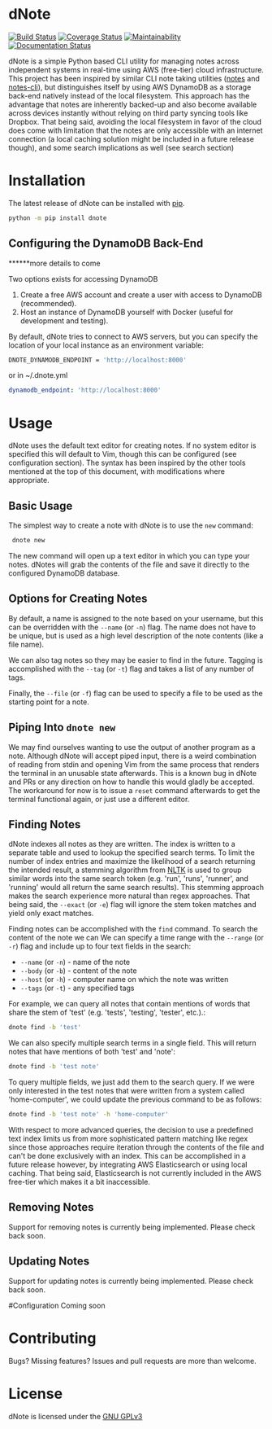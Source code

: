 
# dNote
[![Build Status](https://travis-ci.com/yetisir/dnote.svg?branch=master)](https://travis-ci.co/yetisir/dnote) [![Coverage Status](https://coveralls.io/repos/github/yetisir/dnote/badge.svg?branch=master)](https://coveralls.io/github/yetisir/dnote?branch=master) [![Maintainability](https://api.codeclimate.com/v1/badges/9188bb54d74247ab039e/maintainability)](https://codeclimate.com/github/yetisir/dnote/maintainability) [![Documentation Status](https://readthedocs.org/projects/dnote/badge/?version=latest)](https://dnote.readthedocs.io/en/latest/?badge=latest)
  
dNote is a simple Python based CLI utility for managing notes across independent systems in real-time using AWS (free-tier) cloud infrastructure. This project has been inspired by similar CLI note taking utilities ([notes](https://github.com/pimterry/notes)   and [notes-cli](https://github.com/rhysd/notes-cli)), but distinguishes itself by using AWS DynamoDB   as a storage back-end natively instead of the local filesystem. This approach has the advantage that notes are inherently backed-up and also become available across devices instantly without relying on third party syncing tools like Dropbox. That being said, avoiding the local filesystem in favor of the cloud does come with limitation that the notes are only accessible with an internet connection (a local caching solution might be included in a future release though), and some search implications as well (see search section)
 
# Installation

The latest release of dNote can be installed with [pip](https://pip.pypa.io/en/stable/).
 
```bash
python -m pip install dnote
```

## Configuring the DynamoDB Back-End
 ******more details to come 
  
Two options exists for accessing DynamoDB
1) Create a free AWS account and create a user with access to DynamoDB (recommended).
2) Host an instance of DynamoDB yourself with Docker (useful for  development and testing).
 
By default, dNote tries to connect to AWS servers, but you can specify the location of your local instance as an environment variable:
```bash
DNOTE_DYNAMODB_ENDPOINT = 'http://localhost:8000'
```

or in ~/.dnote.yml

```yaml
dynamodb_endpoint: 'http://localhost:8000'
```
 
# Usage
dNote uses the default text editor for creating notes. If no system editor is specified this will default to Vim, though this can be configured (see configuration section). The syntax has been inspired by the other tools mentioned at the top of this document, with modifications where appropriate.

## Basic Usage
 The simplest way to create a note with dNote is to use the `new` command:
```bash
 dnote new
```
The new command will open up a text editor in which you can type your notes. dNotes will grab the contents of the file and save it directly to the configured DynamoDB database. 
 
## Options for Creating Notes
By default, a name is assigned to the note based on your username, but this can be overridden with the `--name` (or `-n`) flag. The name does not have to be unique, but is used as  a high level description of the note contents (like a file name).
 
We can also tag notes so they may be easier to find in the future. Tagging is accomplished with the `--tag`  (or `-t`) flag  and takes a list of any number of tags.
 
Finally,  the `--file` (or `-f`) flag can be used to specify a file to be used as the starting point for a note.

## Piping Into `dnote new`
We may find ourselves wanting to use the output of another program as a note. Although dNote will accept piped input, there is a weird combination of reading from stdin and opening Vim from the same process that renders the terminal in an unusable state afterwards. This is a known bug in dNote and PRs or any direction on how to handle this would gladly be accepted. The workaround for now is to issue a `reset` command afterwards to get the terminal functional again, or just use a different editor.

## Finding Notes
dNote indexes all notes as they are written. The index is written to a separate table and used to lookup the specified search terms. To limit the number of index entries and maximize the likelihood of a search returning the intended result, a stemming algorithm from [NLTK](https://www.nltk.org/) is used to group similar words into the same search token (e.g. 'run', 'runs', 'runner', and 'running' would all return the same search results). This stemming approach makes the search experience more natural than regex approaches. That being said, the `--exact` (or `-e`) flag will ignore the stem token matches and yield only exact matches. 

Finding notes can be accomplished with the `find` command. To search the content of the note we can We can specify a time range with the `--range` (or `-r`) flag and include up to four text fields in the search: 

* `--name` (or `-n`) - name of the note
* `--body` (or `-b`) - content of the note
* `--host` (or `-h`) - computer name on which the note was written
* `--tags` (or `-t`) - any specified tags

For example, we can query all notes that contain mentions of words that share the stem of 'test' (e.g. 'tests', 'testing', 'tester', etc.).:
```bash
dnote find -b 'test'
```

We can also specify multiple search terms in a single field. This will return notes that have mentions of both 'test' and 'note':
```bash
dnote find -b 'test note'
```

To query multiple fields, we just add them to the search query. If we were only interested in the test notes that were written from a system called 'home-computer', we could update the previous command to be as follows:
```bash
dnote find -b 'test note' -h 'home-computer'
```

With respect to more advanced queries, the decision to use a predefined text index limits us from more sophisticated pattern matching like regex since those approaches require iteration through the contents of the file and can't be done exclusively with an index. This can be accomplished in a future release however, by integrating AWS Elasticsearch or using local caching. That being said, Elasticsearch is not currently included in the AWS free-tier which makes it a bit inaccessible. 

## Removing Notes
Support for removing notes is currently being implemented. Please check back soon.

## Updating Notes
Support for updating notes is currently being implemented. Please check back soon.

#Configuration
Coming soon

# Contributing
Bugs? Missing features? Issues and pull requests are more than welcome.
 
# License
dNote is licensed under the  [GNU GPLv3](https://choosealicense.com/licenses/gpl-3.0/)

